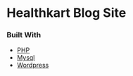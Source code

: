 # Healthkart Blog Site
### Built With
* [PHP](https://www.php.net/)
* [Mysql](https://www.mysql.com/)
* [Wordpress](https://wordpress.org/)
